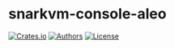 # snarkvm-console-aleo

[![Crates.io](https://img.shields.io/crates/v/snarkvm-console-aleo.svg?color=neon)](https://crates.io/crates/snarkvm-console-aleo)
[![Authors](https://img.shields.io/badge/authors-Aleo-orange.svg)](https://aleo.org)
[![License](https://img.shields.io/badge/License-Apache%202.0-blue.svg)](./LICENSE.md)
